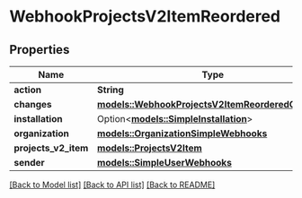 # WebhookProjectsV2ItemReordered

## Properties

Name | Type | Description | Notes
------------ | ------------- | ------------- | -------------
**action** | **String** |  | 
**changes** | [**models::WebhookProjectsV2ItemReorderedChanges**](webhook_projects_v2_item_reordered_changes.md) |  | 
**installation** | Option<[**models::SimpleInstallation**](simple-installation.md)> |  | [optional]
**organization** | [**models::OrganizationSimpleWebhooks**](organization-simple-webhooks.md) |  | 
**projects_v2_item** | [**models::ProjectsV2Item**](projects-v2-item.md) |  | 
**sender** | [**models::SimpleUserWebhooks**](simple-user-webhooks.md) |  | 

[[Back to Model list]](../README.md#documentation-for-models) [[Back to API list]](../README.md#documentation-for-api-endpoints) [[Back to README]](../README.md)


